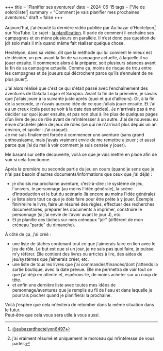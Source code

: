 +++
title = 'Planifier ses aventures'
date = 2024-06-15
tags = ['Vie de solorôliste']
summary = "Comment je vais planifier mes prochaines aventures."
draft = false
+++

Aujourd'hui, j'ai écouté la dernière vidéo publiée par Au bazar d'Hectelyon[^1] sur YouTube. Le sujet : [la planification](https://www.youtube.com/watch?v=CWuWkPRc9Zs). Il parle de comment il enchaîne ses campagnes et en mène plusieurs en parallèle. Il n’est donc pas question de jdr solo mais il m’a quand même fait réaliser quelque chose.

[^1]: [@aubazardhectelyon6497](https://www.youtube.com/@aubazardhectelyon6497)

Hectelyon, dans sa vidéo, dit que la méthode qui lui convient le mieux est de décider, un peu avant la fin de sa campagne actuelle, à laquelle il va jouer ensuite. Il commence alors à la préparer, soit plusieurs séances avant la fin de sa campagne actuelle. Comme ça, moins de risque de trou entre les campagnes et de joueurs qui décrochent parce qu’ils s’ennuient de ne plus jouer[^2].

[^2]: j’ai vraiment résumé et uniquement le morceau qui m’intéresse de vous parler.

J'ai alors réalisé que c'est ce qui s'était passé avec l’enchaînement des aventures de Dakota Logan et Sarspira. Avant la fin de la première, je savais que j'allais jouer à la suivante juste après (quoi et qui d'ailleurs). Or, à la fin de la seconde, je n'avais aucune idée de ce que j'allais jouer ensuite. Et j'ai eu un creux (cela peut se voir à la date des articles). Je n'arrivais pas à me décider sur quoi jouer ensuite, et pas non plus à lire plus de quelques pages d’un livre de jeu de rôle avant de m’intéresser à un autre. J'ai de nouveau eu envie d'acheter plein de jeux de rôles (ce qui ne n'arrivait plus depuis un an environ, et spoiler : j'ai craqué).  
Je me suis finalement forcée à commencer une aventure (sans grand enthousiasme, mais j’avais vraiment envie de me remettre à jouer ; et aussi parce que j’ai du mal à voir comment je suis censée y jouer).

Me basant sur cette découverte, voilà ce que je vais mettre en place afin de voir si cela fonctionne.

Après la première ou seconde partie du jeu en cours (quand je sens que je n'ai pas besoin d'autres documents/informations que ceux que j'ai déjà) :

- je choisis ma prochaine aventure, c’est-à-dire : le système de jeu, l'univers, le personnage (au moins l'idée générale), la scène d’introduction et le but du scénario (là encore au moins l'idée générale)
- je liste alors tout ce que je dois faire pour être prête à y jouer. Exemple : finir/relire le livre, faire un résumé des règles, effectuer des recherches documentaires, préparer les documents à imprimer, construire le personnage (si j'ai envie de l'avoir avant le jour J), etc.
- Et je planifie ces tâches sur mes créneaux "jdr" (différent de mon créneau "partie" du dimanche).

À côté de ça, j'ai créé :

- une liste de tâches contenant tout ce que j'aimerais faire en lien avec le jeu de rôle. Le but est que si un jour, je ne sais pas quoi faire, je puisse m'y référer. Elle contient des livres ou articles à lire, des aides de jeu/systèmes que j’aimerais créer, etc.
- une liste de tous les livres que j'ai commandés/financés/dont j'attends la sortie boutique, avec la date prévue. Elle me permettra de voir tout ce que j’ai déjà en attente et, espérons-le, de moins acheter sur un coup de tête.
- et enfin une dernière liste avec toutes mes idées de personnage/aventures que je remplis au fil de l'eau et dans laquelle je pourrais piocher quand je planifierai la prochaine.

Voilà j'espère que cela m'évitera de retomber dans la même situation dans le futur.  
Peut-être que cela vous sera utile à vous aussi.

